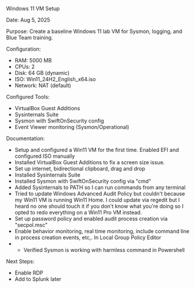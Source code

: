 Windows 11 VM Setup

Date: Aug 5, 2025

Purpose: Create a baseline Windows 11 lab VM for Sysmon, logging, and Blue Team training.

Configuration:
- RAM: 5000 MB
- CPUs: 2
- Disk: 64 GB (dynamic)
- ISO: Win11_24H2_English_x64.iso
- Network: NAT (default)

Configured Tools:
- VirtualBox Guest Additions
- Sysinternals Suite
- Sysmon with SwiftOnSecurity config
- Event Viewer monitoring (Sysmon/Operational)
  
Documentation:
- Setup and configured a Win11 VM for the first time. Enabled EFI and configured ISO manually
- Installed VirtualBox Guest Additions to fix a screen size issue.
- Set up internet, bidirectional clipboard, drag and drop
- Installed Sysinternals Suite
- Installed Sysmon with SwiftOnSecurity config via "cmd"
- Added Sysinternals to PATH so I can run commands from any terminal
- Tried to update Windows Advanced Audit Policy but couldn't because my Win11 VM is running Win11 Home. I could update via regedit but I heard no one should touch it if you don't know what you're doing so I opted to redo everything on a Win11 Pro VM instead.
- Set up password policy and enabled audit process creation via "secpol.msc"
- Enable behavior monitoring, real time monitoring, include command line in process creation events, etc,. In Local Group Policy Editor
- - Verified Sysmon is working with harmless command in Powershell
  
Next Steps:
- Enable RDP
- Add to Splunk later

